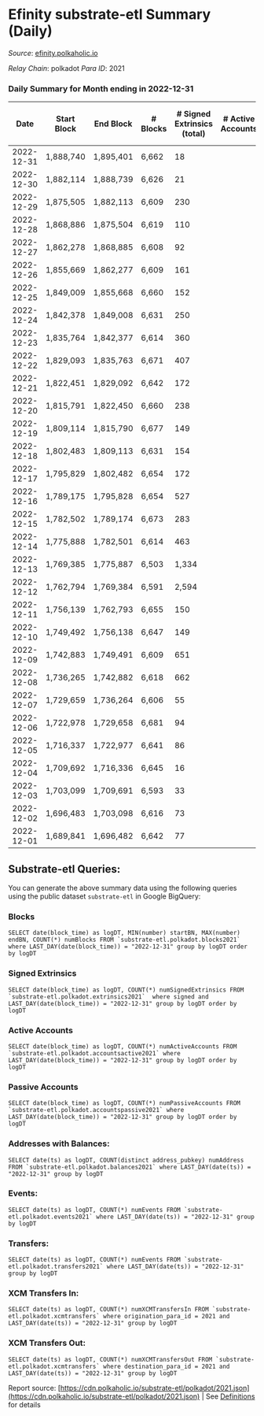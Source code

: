 # Efinity substrate-etl Summary (Daily)

_Source_: [efinity.polkaholic.io](https://efinity.polkaholic.io)

*Relay Chain*: polkadot
*Para ID*: 2021



### Daily Summary for Month ending in 2022-12-31


| Date | Start Block | End Block | # Blocks | # Signed Extrinsics (total) | # Active Accounts | # Passive | # New | # Addresses with Balances | # Events | # Transfers | # XCM Transfers In | # XCM Transfers Out | Issues | 
| ---- | ----------- | --------- | -------- | --------------------------- | ----------------- | --------- | ----- | ------------------------- | -------- | ----------- | ------------------ | ------------------- | ------ |
| 2022-12-31 | 1,888,740 | 1,895,401 | 6,662 | 18 |  |  |  | 15,846 | 13,463 | 5  |   |   |  |
| 2022-12-30 | 1,882,114 | 1,888,739 | 6,626 | 21 |  |  |  | 15,843 | 13,390 | 9  |   |   |  |
| 2022-12-29 | 1,875,505 | 1,882,113 | 6,609 | 230 |  |  |  | 15,842 | 15,350 | 12  |   |   |  |
| 2022-12-28 | 1,868,886 | 1,875,504 | 6,619 | 110 |  |  |  | 15,841 | 14,144 | 18  |   |   |  |
| 2022-12-27 | 1,862,278 | 1,868,885 | 6,608 | 92 |  |  |  | 15,838 | 13,994 | 9  |   |   |  |
| 2022-12-26 | 1,855,669 | 1,862,277 | 6,609 | 161 |  |  |  | 15,835 | 14,622 | 14  |   |   |  |
| 2022-12-25 | 1,849,009 | 1,855,668 | 6,660 | 152 |  |  |  |  | 14,655 | 13  |   |   |  |
| 2022-12-24 | 1,842,378 | 1,849,008 | 6,631 | 250 |  |  |  |  | 15,491 | 22  |   |   |  |
| 2022-12-23 | 1,835,764 | 1,842,377 | 6,614 | 360 |  |  |  |  | 16,455 | 18  |   |   |  |
| 2022-12-22 | 1,829,093 | 1,835,763 | 6,671 | 407 |  |  |  |  | 16,992 | 18  |   |   |  |
| 2022-12-21 | 1,822,451 | 1,829,092 | 6,642 | 172 |  |  |  |  | 14,665 | 26  |   |   |  |
| 2022-12-20 | 1,815,791 | 1,822,450 | 6,660 | 238 |  |  |  |  | 15,214 | 25  |   |   |  |
| 2022-12-19 | 1,809,114 | 1,815,790 | 6,677 | 149 |  |  |  |  | 14,610 | 19  |   |   |  |
| 2022-12-18 | 1,802,483 | 1,809,113 | 6,631 | 154 |  |  |  |  | 17,605 | 16  |   |   |  |
| 2022-12-17 | 1,795,829 | 1,802,482 | 6,654 | 172 |  |  |  | 15,811 | 16,837 | 17  |   |   |  |
| 2022-12-16 | 1,789,175 | 1,795,828 | 6,654 | 527 |  |  |  | 15,808 | 17,716 | 25  |   |   |  |
| 2022-12-15 | 1,782,502 | 1,789,174 | 6,673 | 283 |  |  |  | 15,805 | 15,815 | 19  |   |   |  |
| 2022-12-14 | 1,775,888 | 1,782,501 | 6,614 | 463 |  |  |  | 15,803 | 17,424 | 22  |   |   |  |
| 2022-12-13 | 1,769,385 | 1,775,887 | 6,503 | 1,334 |  |  |  | 15,802 | 25,952 | 52  |   |   |  |
| 2022-12-12 | 1,762,794 | 1,769,384 | 6,591 | 2,594 |  |  |  |  | 42,836 | 39  |   |   |  |
| 2022-12-11 | 1,756,139 | 1,762,793 | 6,655 | 150 |  |  |  | 15,794 | 14,627 | 9  |   |   |  |
| 2022-12-10 | 1,749,492 | 1,756,138 | 6,647 | 149 |  |  |  |  | 14,604 | 14  |   |   |  |
| 2022-12-09 | 1,742,883 | 1,749,491 | 6,609 | 651 |  |  |  |  | 19,118 | 34  |   |   |  |
| 2022-12-08 | 1,736,265 | 1,742,882 | 6,618 | 662 |  |  |  |  | 19,439 | 30  |   |   |  |
| 2022-12-07 | 1,729,659 | 1,736,264 | 6,606 | 55 |  |  |  |  | 13,650 | 8  |   |   |  |
| 2022-12-06 | 1,722,978 | 1,729,658 | 6,681 | 94 |  |  |  |  | 13,969 | 24  |   |   |  |
| 2022-12-05 | 1,716,337 | 1,722,977 | 6,641 | 86 |  |  |  |  | 13,901 | 11  |   |   |  |
| 2022-12-04 | 1,709,692 | 1,716,336 | 6,645 | 16 |  |  |  | 15,772 | 13,414 | 5  | 1  |   |  |
| 2022-12-03 | 1,703,099 | 1,709,691 | 6,593 | 33 |  |  |  |  | 13,397 | 10  |   |   |  |
| 2022-12-02 | 1,696,483 | 1,703,098 | 6,616 | 73 |  |  |  |  | 13,699 | 18  |   |   |  |
| 2022-12-01 | 1,689,841 | 1,696,482 | 6,642 | 77 |  |  |  |  | 13,848 | 10  |   |   |  |

## Substrate-etl Queries:
You can generate the above summary data using the following queries using the public dataset `substrate-etl` in Google BigQuery:


### Blocks
```
SELECT date(block_time) as logDT, MIN(number) startBN, MAX(number) endBN, COUNT(*) numBlocks FROM `substrate-etl.polkadot.blocks2021`  where LAST_DAY(date(block_time)) = "2022-12-31" group by logDT order by logDT
```


### Signed Extrinsics
```
SELECT date(block_time) as logDT, COUNT(*) numSignedExtrinsics FROM `substrate-etl.polkadot.extrinsics2021`  where signed and LAST_DAY(date(block_time)) = "2022-12-31" group by logDT order by logDT
```


### Active Accounts
```
SELECT date(block_time) as logDT, COUNT(*) numActiveAccounts FROM `substrate-etl.polkadot.accountsactive2021` where LAST_DAY(date(block_time)) = "2022-12-31" group by logDT order by logDT
```


### Passive Accounts
```
SELECT date(block_time) as logDT, COUNT(*) numPassiveAccounts FROM `substrate-etl.polkadot.accountspassive2021` where LAST_DAY(date(block_time)) = "2022-12-31" group by logDT order by logDT
```


### Addresses with Balances:
```
SELECT date(ts) as logDT, COUNT(distinct address_pubkey) numAddress FROM `substrate-etl.polkadot.balances2021` where LAST_DAY(date(ts)) = "2022-12-31" group by logDT
```


### Events:
```
SELECT date(ts) as logDT, COUNT(*) numEvents FROM `substrate-etl.polkadot.events2021` where LAST_DAY(date(ts)) = "2022-12-31" group by logDT
```


### Transfers:
```
SELECT date(ts) as logDT, COUNT(*) numEvents FROM `substrate-etl.polkadot.transfers2021` where LAST_DAY(date(ts)) = "2022-12-31" group by logDT
```


### XCM Transfers In:
```
SELECT date(ts) as logDT, COUNT(*) numXCMTransfersIn FROM `substrate-etl.polkadot.xcmtransfers` where origination_para_id = 2021 and LAST_DAY(date(ts)) = "2022-12-31" group by logDT
```


### XCM Transfers Out:
```
SELECT date(ts) as logDT, COUNT(*) numXCMTransfersOut FROM `substrate-etl.polkadot.xcmtransfers` where destination_para_id = 2021 and LAST_DAY(date(ts)) = "2022-12-31" group by logDT
```



Report source: [https://cdn.polkaholic.io/substrate-etl/polkadot/2021.json](https://cdn.polkaholic.io/substrate-etl/polkadot/2021.json) | See [Definitions](/DEFINITIONS.md) for details
